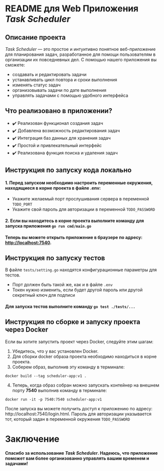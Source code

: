 # README для Web Приложения *Task Scheduler*

## Описание проекта

*Task Scheduler* — это простое и интуитивно понятное веб-приложение для планирования задач, разработанное для помощи пользователям в организации их повседневных дел. С помощью нашего приложения вы сможете:

- создавать и редактировать задачи
- устанавливать цикл повтора и сроки выполнения
- изменять статус задач 
- организовывать задачи по дате выполнения
- управлять задачами с помощью удобного интерфейса

## Что реализовано в приложении?

- ✔️ Реализован функционал создания задач
- ✔️ Добавлена возможность редактирования задач
- ✔️ Интеграция баз данных для хранения задач
- ✔️ Простой и привлекательный интерфейс
- ✔️ Реализована функция поиска и удаления задач

## Инструкция по запуску кода локально
#### 1. Перед запуском необходимо настроить переменные окружения, находящиеся в корне проекта в файле .env:
- Укажите желаемый порт прослушивания сервера в переменной `TODO_PORT`
- Укажите свой пароль для авторизации в переменной `TODO_PASSWORD`
#### 2. Если вы находитесь в корне проекта выполните команду для запуска приложения `go run cmd/main.go`

#### Теперь вы можете открыть приложение в браузере по адресу: [http://localhost:7540](http://localhost:7540/ "Порт указываете тот, который укзан в TODO_PORT"). 

## Инструкция по запуску тестов
В файле `tests/setting.go` находятся конфигурационные параметры для тестов. 
- Порт должен быть такой же, как и в файле `.env`
- Токен нужно изменить, если будет другой пароль или другой секретный ключ для подписи  

#### Для запуска тестов выполните команду `go test ./tests/...`

## Инструкция по сборке и запуску проекта через Docker

Если вы хотите запустить проект через Docker, следуйте этим шагам:

1. Убедитесь, что у вас установлен Docker.
2. Для сборки docker образа проекта необходимо находиться в корне проекта.
3. Соберем образ, выполнив эту команду в терминале:
```
docker build --tag scheduler-app:v1 .
```
4. Теперь, когда образ собран можно запускать контейнер на внешнем порту **7540** выполнив команду в терминале:
```
docker run -it -p 7540:7540 scheduler-app:v1
```

 После запуска вы можете получить доступ к приложению по адресу: http://localhost:7540/login.html. Пароль для авторизации указывается тот, который задан в переменной окружения `TODO_PASSWORD`

# Заключение
#### Спасибо за использование *Task Scheduler*. Надеюсь, что приложение поможет вам более организованно управлять вашим временем и задачами! 